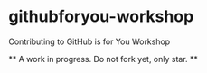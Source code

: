 # githubforyou-workshop
Contributing to GitHub is for You Workshop


** A work in progress. Do not fork yet, only star. **
